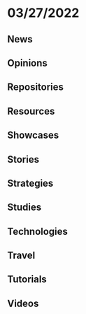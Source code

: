 # 03/27/2022

## News

## Opinions

## Repositories

## Resources

## Showcases


## Stories


## Strategies


## Studies

## Technologies

## Travel

## Tutorials

## Videos
